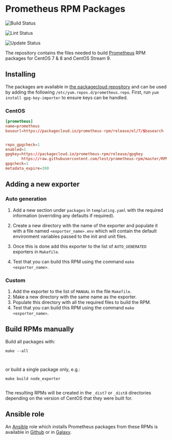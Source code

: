 # Prometheus RPM Packages


![Build Status](https://github.com/lest/prometheus-rpm/actions/workflows/build.yml/badge.svg)
 
![Lint Status](https://github.com/lest/prometheus-rpm/actions/workflows/linter.yml/badge.svg)
 
![Update Status](https://github.com/lest/prometheus-rpm/actions/workflows/check_new_versions.yml/badge.svg)



The repository contains the files needed to build [Prometheus][1] RPM packages
for CentOS 7 & 8 and CentOS Stream 9.

## Installing
The packages are available in [the packagecloud repository][2] and can be used
by adding the following `/etc/yum.repos.d/prometheus.repo`. First, run `yum install gpg-key-importer` to ensure keys can be handled.




### CentOS
``` conf
[prometheus]
name=prometheus
baseurl=https://packagecloud.io/prometheus-rpm/release/el/7/$basearch


repo_gpgcheck=1
enabled=1
gpgkey=https://packagecloud.io/prometheus-rpm/release/gpgkey
       https://raw.githubusercontent.com/lest/prometheus-rpm/master/RPM-GPG-KEY-prometheus-rpm
gpgcheck=1
metadata_expire=300
```


## Adding a new exporter
### Auto generation
1. Add a new section under `packages` in `templating.yaml` with the required information (overriding any defaults if required).
2. Create a new directory with the name of the exporter and populate it with a file named `<exporter_name>.env` which will contain the default environment variables passed to the init and unit files.


3. Once this is done add this exporter to the list of `AUTO_GENERATED` exporters in `Makefile`.



4. Test that you can build this RPM using the command `make <exporter_name>`.

### Custom
1. Add the exporter to the list of `MANUAL` in the file `Makefile`.
2. Make a new directory with the same name as the exporter.
3. Populate this directory with all the required files to build the RPM.
4. Test that you can build this RPM using the command `make <exporter_name>`.

## Build RPMs manually

Build all packages with:

``` shell
make --all



```

or build a single package only, e.g.:

``` shell
make build node_exporter


```

The resulting RPMs will be created in the `_dist7` or `_dist8` directories depending on the version of CentOS that they were built for.

## Ansible role

An [Ansible][3] role which installs Prometheus packages from these RPMs is
available in [Github][4] or in [Galaxy][5].

[1]: https://prometheus.io
[2]: https://packagecloud.io/prometheus-rpm/release
[3]: https://www.ansible.com/
[4]: https://github.com/cogini/ansible-role-prometheus-rpm
[5]: https://galaxy.ansible.com/cogini/prometheus-rpm/
